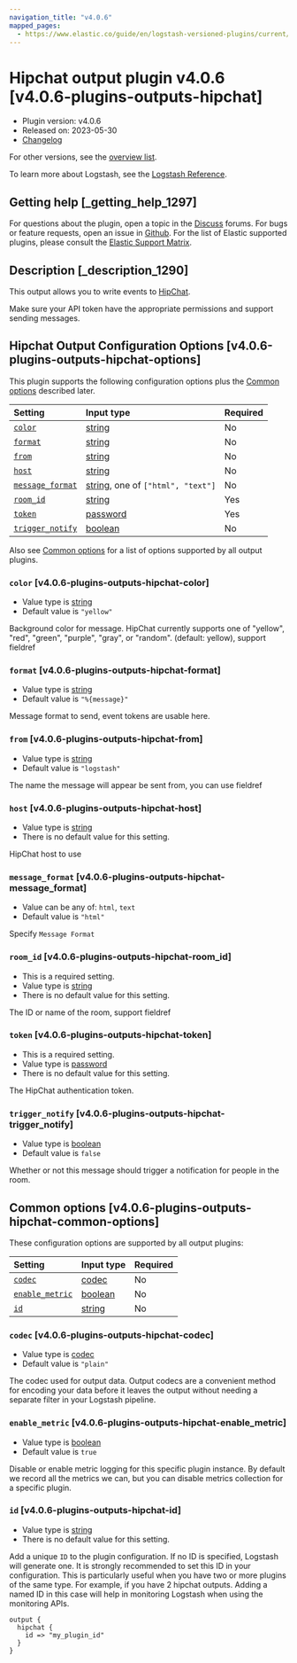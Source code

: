 ```yaml
---
navigation_title: "v4.0.6"
mapped_pages:
  - https://www.elastic.co/guide/en/logstash-versioned-plugins/current/v4.0.6-plugins-outputs-hipchat.html
---
```


# Hipchat output plugin v4.0.6 [v4.0.6-plugins-outputs-hipchat]

* Plugin version: v4.0.6
* Released on: 2023-05-30
* [Changelog](https://github.com/logstash-plugins/logstash-output-hipchat/blob/v4.0.6/CHANGELOG.md)

For other versions, see the [overview list](output-hipchat-index.md).

To learn more about Logstash, see the [Logstash Reference](https://www.elastic.co/guide/en/logstash/current/index.html).

## Getting help [_getting_help_1297]

For questions about the plugin, open a topic in the [Discuss](http://discuss.elastic.co) forums. For bugs or feature requests, open an issue in [Github](https://github.com/logstash-plugins/logstash-output-hipchat). For the list of Elastic supported plugins, please consult the [Elastic Support Matrix](https://www.elastic.co/support/matrix#matrix_logstash_plugins).

## Description [_description_1290]

This output allows you to write events to [HipChat](https://www.hipchat.com/).

Make sure your API token have the appropriate permissions and support sending messages.

## Hipchat Output Configuration Options [v4.0.6-plugins-outputs-hipchat-options]

This plugin supports the following configuration options plus the [Common options](v4-0-6-plugins-outputs-hipchat.md#v4.0.6-plugins-outputs-hipchat-common-options) described later.

| Setting | Input type | Required |
| :- | :- | :- |
| [`color`](v4-0-6-plugins-outputs-hipchat.md#v4.0.6-plugins-outputs-hipchat-color) | [string](/lsr/value-types.md#string) | No |
| [`format`](v4-0-6-plugins-outputs-hipchat.md#v4.0.6-plugins-outputs-hipchat-format) | [string](/lsr/value-types.md#string) | No |
| [`from`](v4-0-6-plugins-outputs-hipchat.md#v4.0.6-plugins-outputs-hipchat-from) | [string](/lsr/value-types.md#string) | No |
| [`host`](v4-0-6-plugins-outputs-hipchat.md#v4.0.6-plugins-outputs-hipchat-host) | [string](/lsr/value-types.md#string) | No |
| [`message_format`](v4-0-6-plugins-outputs-hipchat.md#v4.0.6-plugins-outputs-hipchat-message_format) | [string](/lsr/value-types.md#string), one of `["html", "text"]` | No |
| [`room_id`](v4-0-6-plugins-outputs-hipchat.md#v4.0.6-plugins-outputs-hipchat-room_id) | [string](/lsr/value-types.md#string) | Yes |
| [`token`](v4-0-6-plugins-outputs-hipchat.md#v4.0.6-plugins-outputs-hipchat-token) | [password](/lsr/value-types.md#password) | Yes |
| [`trigger_notify`](v4-0-6-plugins-outputs-hipchat.md#v4.0.6-plugins-outputs-hipchat-trigger_notify) | [boolean](/lsr/value-types.md#boolean) | No |

Also see [Common options](v4-0-6-plugins-outputs-hipchat.md#v4.0.6-plugins-outputs-hipchat-common-options) for a list of options supported by all output plugins.

### `color` [v4.0.6-plugins-outputs-hipchat-color]

* Value type is [string](/lsr/value-types.md#string)
* Default value is `"yellow"`

Background color for message. HipChat currently supports one of "yellow", "red", "green", "purple", "gray", or "random". (default: yellow), support fieldref

### `format` [v4.0.6-plugins-outputs-hipchat-format]

* Value type is [string](/lsr/value-types.md#string)
* Default value is `"%{message}"`

Message format to send, event tokens are usable here.

### `from` [v4.0.6-plugins-outputs-hipchat-from]

* Value type is [string](/lsr/value-types.md#string)
* Default value is `"logstash"`

The name the message will appear be sent from, you can use fieldref

### `host` [v4.0.6-plugins-outputs-hipchat-host]

* Value type is [string](/lsr/value-types.md#string)
* There is no default value for this setting.

HipChat host to use

### `message_format` [v4.0.6-plugins-outputs-hipchat-message_format]

* Value can be any of: `html`, `text`
* Default value is `"html"`

Specify `Message Format`

### `room_id` [v4.0.6-plugins-outputs-hipchat-room_id]

* This is a required setting.
* Value type is [string](/lsr/value-types.md#string)
* There is no default value for this setting.

The ID or name of the room, support fieldref

### `token` [v4.0.6-plugins-outputs-hipchat-token]

* This is a required setting.
* Value type is [password](/lsr/value-types.md#password)
* There is no default value for this setting.

The HipChat authentication token.

### `trigger_notify` [v4.0.6-plugins-outputs-hipchat-trigger_notify]

* Value type is [boolean](/lsr/value-types.md#boolean)
* Default value is `false`

Whether or not this message should trigger a notification for people in the room.

## Common options [v4.0.6-plugins-outputs-hipchat-common-options]

These configuration options are supported by all output plugins:

| Setting | Input type | Required |
| :- | :- | :- |
| [`codec`](v4-0-6-plugins-outputs-hipchat.md#v4.0.6-plugins-outputs-hipchat-codec) | [codec](/lsr/value-types.md#codec) | No |
| [`enable_metric`](v4-0-6-plugins-outputs-hipchat.md#v4.0.6-plugins-outputs-hipchat-enable_metric) | [boolean](/lsr/value-types.md#boolean) | No |
| [`id`](v4-0-6-plugins-outputs-hipchat.md#v4.0.6-plugins-outputs-hipchat-id) | [string](/lsr/value-types.md#string) | No |

### `codec` [v4.0.6-plugins-outputs-hipchat-codec]

* Value type is [codec](/lsr/value-types.md#codec)
* Default value is `"plain"`

The codec used for output data. Output codecs are a convenient method for encoding your data before it leaves the output without needing a separate filter in your Logstash pipeline.

### `enable_metric` [v4.0.6-plugins-outputs-hipchat-enable_metric]

* Value type is [boolean](/lsr/value-types.md#boolean)
* Default value is `true`

Disable or enable metric logging for this specific plugin instance. By default we record all the metrics we can, but you can disable metrics collection for a specific plugin.

### `id` [v4.0.6-plugins-outputs-hipchat-id]

* Value type is [string](/lsr/value-types.md#string)
* There is no default value for this setting.

Add a unique `ID` to the plugin configuration. If no ID is specified, Logstash will generate one. It is strongly recommended to set this ID in your configuration. This is particularly useful when you have two or more plugins of the same type. For example, if you have 2 hipchat outputs. Adding a named ID in this case will help in monitoring Logstash when using the monitoring APIs.

```
output {
  hipchat {
    id => "my_plugin_id"
  }
}
```
